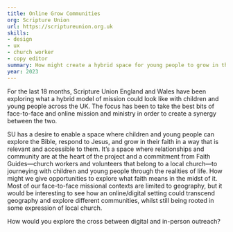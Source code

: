 ```yaml
---
title: Online Grow Communities
org: Scripture Union
url: https://scriptureunion.org.uk
skills:
- design
- ux
- church worker
- copy editor
summary: How might create a hybrid space for young people to grow in their faith
year: 2023
---
```


For the last 18 months, Scripture Union England and Wales have been exploring what a hybrid model of mission could look like with children and young people across the UK. The focus has been to take the best bits of face-to-face and online mission and ministry in order to create a synergy between the two.

SU has a desire to enable a space where children and young people can explore the Bible, respond to Jesus, and grow in their faith in a way that is relevant and accessible to them. It’s a space where relationships and community are at the heart of the project and a commitment from Faith Guides—church workers and volunteers that belong to a local church—to journeying with children and young people through the realities of life. How might we give opportunities to explore what faith means in the midst of it. Most of our face-to-face missional contexts are limited to geography, but it would be interesting to see how an online/digital setting could transcend geography and explore different communities, whilst still being rooted in some expression of local church.

How would you explore the cross between digital and in-person outreach?
